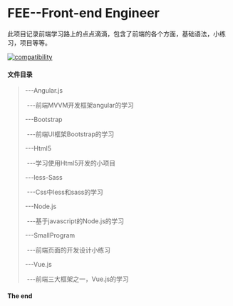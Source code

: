 # FEE--Front-end Engineer
此项目记录前端学习路上的点点滴滴，包含了前端的各个方面，基础语法，小练习，项目等等。

[![compatibility](https://camo.githubusercontent.com/31ac3f0ce805dc34a29b615131caa26cbf4dc127/68747470733a2f2f696d672e736869656c64732e696f2f62616467652f62726f777365722d2532306368726f6d6525323025374325323066697265666f782532302537432532306f706572612532302537432532307361666172692532302537432532306965253230253345253344253230392d6c69676874677265792e737667)](https://github.com/BNDong/Cnblogs-Theme-SimpleMemory)

#### 文件目录

> ---Angular.js
>
> ​	---前端MVVM开发框架angular的学习
>
> ---Bootstrap
>
> ​	---前端UI框架Bootstrap的学习
>
> ---Html5
>
> ​	---学习使用Html5开发的小项目
>
> ---less-Sass
>
> ​	---Css中less和sass的学习
>
> ---Node.js
>
> ​	---基于javascript的Node.js的学习
>
> ---SmallProgram
>
> ​	---前端页面的开发设计小练习
>
> ---Vue.js
>
> ​	---前端三大框架之一，Vue.js的学习



#### The end
